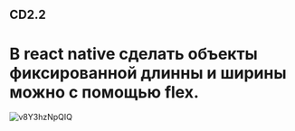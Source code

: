 ## CD2.2

# В react native сделать объекты фиксированной длинны и ширины можно с помощью flex.

![v8Y3hzNpQIQ](https://user-images.githubusercontent.com/72688086/162263395-740fca2e-b7f3-4853-a65e-20d5e2b0db1a.jpg)


